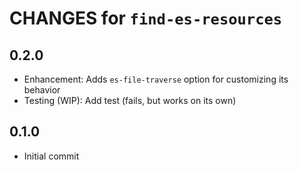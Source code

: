 # CHANGES for `find-es-resources`

## 0.2.0

- Enhancement: Adds `es-file-traverse` option for customizing its behavior
- Testing (WIP): Add test (fails, but works on its own)

## 0.1.0

- Initial commit
